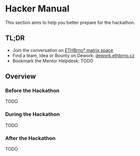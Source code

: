 # Hacker Manual

This section aims to help you better prepare for the hackathon.

## TL;DR

* Join the conversation on [ETHBrno² matrix space]( https://matrix.ethbrno.cz)
* Find a team, Idea or Bounty on Dework: [dework.ethbrno.cz](https://dework.ethbrno.cz)
* Bookmark the Mentor Helpdesk: TODO

## Overview

### Before the Hackathon

TODO

### During the Hackathon

TODO

### After the Hackathon

TODO

